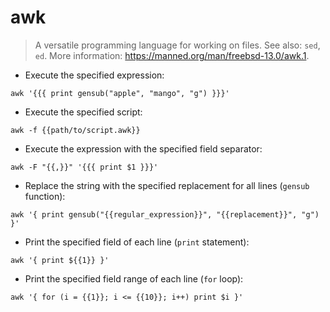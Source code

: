 # awk

> A versatile programming language for working on files.
> See also: `sed`, `ed`.
> More information: <https://manned.org/man/freebsd-13.0/awk.1>.

- Execute the specified expression:

`awk '{{{ print gensub("apple", "mango", "g") }}}'`

- Execute the specified script:

`awk -f {{path/to/script.awk}}`

- Execute the expression with the specified field separator:

`awk -F "{{,}}" '{{{ print $1 }}}'`

- Replace the string with the specified replacement for all lines (`gensub` function):

`awk '{ print gensub("{{regular_expression}}", "{{replacement}}", "g") }'`

- Print the specified field of each line (`print` statement):

`awk '{ print ${{1}} }'`

- Print the specified field range of each line (`for` loop):

`awk '{ for (i = {{1}}; i <= {{10}}; i++) print $i }'`

